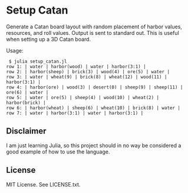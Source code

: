 # Setup Catan

Generate a Catan board layout with random placement of harbor values,
resources, and roll values. Output is sent to standard out. This is useful when
setting up a 3D Catan board.

Usage:

```
 $ julia setup_catan.jl 
row 1: | water | harbor(wood) | water | harbor(3:1) | 
row 2: | harbor(sheep) | brick(3) | wood(4) | ore(5) | water | 
row 3: | water | wheat(9) | brick(8) | wheat(12) | wood(11) | harbor(3:1) | 
row 4: | harbor(ore) | wood(3) | desert(0) | sheep(9) | sheep(11) | ore(6) | water | 
row 5: | water | ore(5) | sheep(4) | wood(10) | wheat(2) | harbor(brick) | 
row 6: | harbor(wheat) | sheep(6) | wheat(10) | brick(8) | water | 
row 7: | water | harbor(3:1) | water | harbor(3:1) | 
```

## Disclaimer

I am just learning Julia, so this project should in no way be considered a good
example of how to use the language.

## License

MIT License. See LICENSE.txt.